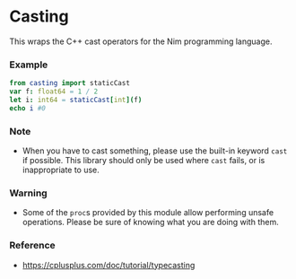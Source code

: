 # Casting

This wraps the C++ cast operators for the Nim programming language.

### Example

```nim
from casting import staticCast
var f: float64 = 1 / 2
let i: int64 = staticCast[int](f)
echo i #0
```

### Note
+ When you have to cast something, please use the built-in keyword `cast` if possible. This library should only be used where `cast` fails, or is inappropriate to use.

### Warning
+ Some of the `proc`s provided by this module allow performing unsafe operations. Please be sure of knowing what you are doing with them.

### Reference
+ <https://cplusplus.com/doc/tutorial/typecasting>
